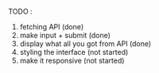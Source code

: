 TODO :
1. fetching API (done)
2. make input + submit (done)
3. display what all you got from API (done)
4. styling the interface (not started)
5. make it responsive (not started)
